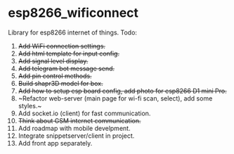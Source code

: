 # esp8266_wificonnect
Library for esp8266 internet of things.
Todo:
1. ~~Add WiFi connection settings.~~
2. ~~Add html template for input config.~~
3. ~~Add signal level display.~~
4. ~~Add telegram bot message send.~~
5. ~~Add pin control methods.~~
6. ~~Build shapr3D model for box.~~
7. ~~Add how to setup esp board config, add photo for esp8266 D1 mini Pro.~~
8. ~Refactor web-server (main page for wi-fi scan, select), add some styles.~ 
9. Add socket.io (client) for fast communication.
10. ~~Think about GSM internet communication.~~
11. Add roadmap with mobile develpment.
12. Integrate snippetserver/client in project.
13. Add front app separately.
